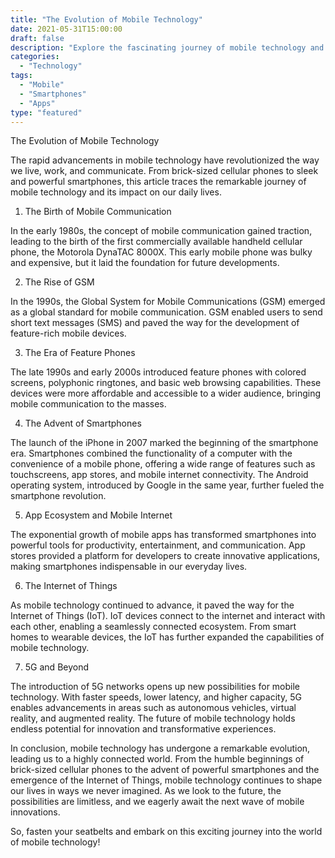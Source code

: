 ```yaml
---
title: "The Evolution of Mobile Technology"
date: 2021-05-31T15:00:00
draft: false
description: "Explore the fascinating journey of mobile technology and its impact on our daily lives."
categories:
  - "Technology"
tags:
  - "Mobile"
  - "Smartphones"
  - "Apps"
type: "featured"
---
```


The Evolution of Mobile Technology

The rapid advancements in mobile technology have revolutionized the way we live, work, and communicate. From brick-sized cellular phones to sleek and powerful smartphones, this article traces the remarkable journey of mobile technology and its impact on our daily lives.

1. The Birth of Mobile Communication

In the early 1980s, the concept of mobile communication gained traction, leading to the birth of the first commercially available handheld cellular phone, the Motorola DynaTAC 8000X. This early mobile phone was bulky and expensive, but it laid the foundation for future developments.

2. The Rise of GSM

In the 1990s, the Global System for Mobile Communications (GSM) emerged as a global standard for mobile communication. GSM enabled users to send short text messages (SMS) and paved the way for the development of feature-rich mobile devices.

3. The Era of Feature Phones

The late 1990s and early 2000s introduced feature phones with colored screens, polyphonic ringtones, and basic web browsing capabilities. These devices were more affordable and accessible to a wider audience, bringing mobile communication to the masses.

4. The Advent of Smartphones

The launch of the iPhone in 2007 marked the beginning of the smartphone era. Smartphones combined the functionality of a computer with the convenience of a mobile phone, offering a wide range of features such as touchscreens, app stores, and mobile internet connectivity. The Android operating system, introduced by Google in the same year, further fueled the smartphone revolution.

5. App Ecosystem and Mobile Internet

The exponential growth of mobile apps has transformed smartphones into powerful tools for productivity, entertainment, and communication. App stores provided a platform for developers to create innovative applications, making smartphones indispensable in our everyday lives.

6. The Internet of Things

As mobile technology continued to advance, it paved the way for the Internet of Things (IoT). IoT devices connect to the internet and interact with each other, enabling a seamlessly connected ecosystem. From smart homes to wearable devices, the IoT has further expanded the capabilities of mobile technology.

7. 5G and Beyond

The introduction of 5G networks opens up new possibilities for mobile technology. With faster speeds, lower latency, and higher capacity, 5G enables advancements in areas such as autonomous vehicles, virtual reality, and augmented reality. The future of mobile technology holds endless potential for innovation and transformative experiences.

In conclusion, mobile technology has undergone a remarkable evolution, leading us to a highly connected world. From the humble beginnings of brick-sized cellular phones to the advent of powerful smartphones and the emergence of the Internet of Things, mobile technology continues to shape our lives in ways we never imagined. As we look to the future, the possibilities are limitless, and we eagerly await the next wave of mobile innovations.

So, fasten your seatbelts and embark on this exciting journey into the world of mobile technology!

